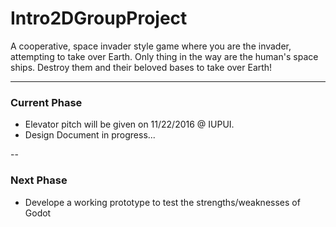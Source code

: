 # Intro2DGroupProject

A cooperative, space invader style game where you are the invader, attempting to take over Earth. Only thing in the way are the human's space ships. Destroy them and their beloved bases to take over Earth!

---

### Current Phase

 * Elevator pitch will be given on 11/22/2016 @ IUPUI.
 * Design Document in progress...
 
--
 
### Next Phase

 * Develope a working prototype to test the strengths/weaknesses of Godot
